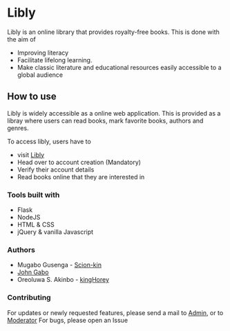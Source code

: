 # Libly

Libly is an online library that provides royalty-free books. This is done with the aim of

* Improving literacy
* Facilitate lifelong learning.
* Make classic literature and educational resources easily accessible to a global audience

## How to use
Libly is widely accessible as a online web application. 
This is provided as a libray where users can read books, mark favorite books, authors and genres.

To access libly, users have to
* visit [Libly](https://libly.usernet.com)
* Head over to account creation (Mandatory)
* Verify their account details
* Read books online that they are interested in

### Tools built with
* Flask
* NodeJS
* HTML & CSS
* jQuery & vanilla Javascript

### Authors
* Mugabo Gusenga - [Scion-kin](https://github.com/Scion-Kin)
* [John Gabo](https://github.com/GaboJohn)
* Oreoluwa S. Akinbo - [kingHorey](https://github.com/kingHorey)

### Contributing
For updates or newly requested features, please send a mail to [Admin](mailto://dinturner17@gmail.com), 
or to [Moderator](mailto://oreoluwaakinbo.oa@gmail.com)
For bugs, please open an Issue
